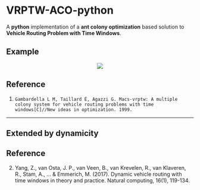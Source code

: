 # VRPTW-ACO-python
A **python** implementation of a **ant colony optimization** based solution to **Vehicle Routing Problem with Time Windows**.

## Example

<p align="center">
	<img src="/image/c101-example.gif">
</p>

## Reference
1. `Gambardella L M, Taillard É, Agazzi G. Macs-vrptw: A multiple colony system for vehicle routing problems with time windows[C]//New ideas in optimization. 1999.`

____

## Extended by dynamicity

## Reference
2. Yang, Z., van Osta, J. P., van Veen, B., van Krevelen, R., van Klaveren, R., Stam, A., ... & Emmerich, M. (2017). Dynamic vehicle routing with time windows in theory and practice. Natural computing, 16(1), 119-134.